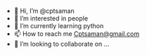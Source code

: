 - 👋 Hi, I’m @cptsaman
- 👀 I’m interested in people
- 🌱 I’m currently learning python
- 📫 How to reach me Cptsaman@gmail.com
- 💞️ I’m looking to collaborate on ...

<!---
cptsaman/cptsaman is a ✨ special ✨ repository because its `README.md` (this file) appears on your GitHub profile.
You can click the Preview link to take a look at your changes.
--->
